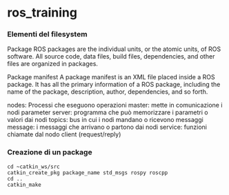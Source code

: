 # ros_training

### Elementi del filesystem

Package
ROS packages are the individual units, or the atomic units, of ROS software. All source code, data files, build files, dependencies, and other files are organized in packages.

Package manifest
A package manifest is an XML file placed inside a ROS package. It has all the primary information of a ROS package, including the name of the package, description, author, dependencies, and so forth.

nodes: Processi che eseguono operazioni
master: mette in comunicazione i nodi
parameter server: programma che può memorizzare i parametri o valori dai nodi
topics: bus in cui i nodi mandano o ricevono messaggi 
message: i messaggi che arrivano o partono dai nodi
service: funzioni chiamate dal nodo client (request/reply)

### Creazione di un package
```
cd ~catkin_ws/src
catkin_create_pkg package_name std_msgs rospy roscpp
cd ..
catkin_make
```


